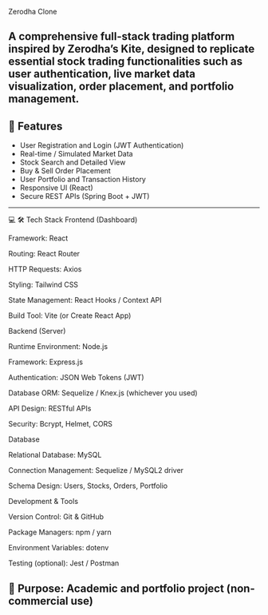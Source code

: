 Zerodha Clone

A comprehensive full-stack trading platform inspired by Zerodha’s Kite, designed to replicate essential stock trading functionalities such as user authentication, live market data visualization, order placement, and portfolio management.
---

## 🚀 Features
- User Registration and Login (JWT Authentication)
- Real-time / Simulated Market Data
- Stock Search and Detailed View
- Buy & Sell Order Placement
- User Portfolio and Transaction History
- Responsive UI (React)
- Secure REST APIs (Spring Boot + JWT)
---
💻 🛠️ Tech Stack
Frontend (Dashboard)

Framework: React

Routing: React Router

HTTP Requests: Axios

Styling: Tailwind CSS

State Management: React Hooks / Context API

Build Tool: Vite (or Create React App)

Backend (Server)

Runtime Environment: Node.js

Framework: Express.js

Authentication: JSON Web Tokens (JWT)

Database ORM: Sequelize / Knex.js (whichever you used)

API Design: RESTful APIs

Security: Bcrypt, Helmet, CORS

Database

Relational Database: MySQL

Connection Management: Sequelize / MySQL2 driver

Schema Design: Users, Stocks, Orders, Portfolio

Development & Tools

Version Control: Git & GitHub

Package Managers: npm / yarn

Environment Variables: dotenv

Testing (optional): Jest / Postman

🎯 Purpose: Academic and portfolio project (non-commercial use)
---
